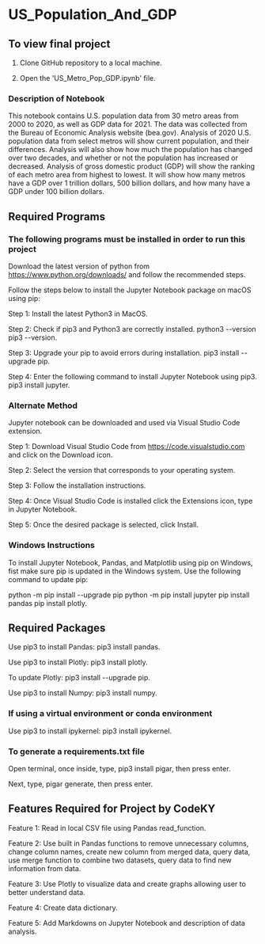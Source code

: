 # US_Population_And_GDP

## To view final project 
1. Clone GitHub repository to a local machine.

2. Open the 'US_Metro_Pop_GDP.ipynb' file.

### Description of Notebook
This notebook contains U.S. population data from 30 metro areas from 2000 to 2020, as well as GDP data for 2021. The data was collected from the Bureau of Economic Analysis website (bea.gov). Analysis of 2020 U.S. population data from select metros will show current population, and their differences. Analysis will also show how much the population has changed over two decades, and whether or not the population has increased or decreased. Analysis of gross domestic product (GDP) will show the ranking of each metro area from highest to lowest. It will show how many metros have a GDP over 1 trillion dollars, 500 billion dollars, and how many have a GDP under 100 billion dollars. 

## Required Programs
### The following programs must be installed in order to run this project
Download the latest version of python from https://www.python.org/downloads/ and follow the recommended steps. 

Follow the steps below to install the Jupyter Notebook package on macOS using pip:

Step 1: Install the latest Python3 in MacOS.

Step 2: Check if pip3 and Python3 are correctly installed. python3 --version pip3 --version.

Step 3: Upgrade your pip to avoid errors during installation. pip3 install --upgrade pip.

Step 4: Enter the following command to install Jupyter Notebook using pip3. pip3 install jupyter. 

### Alternate Method
Jupyter notebook can be downloaded and used via Visual Studio Code extension.

Step 1: Download Visual Studio Code from https://code.visualstudio.com and click on the Download icon.

Step 2: Select the version that corresponds to your operating system.

Step 3: Follow the installation instructions.

Step 4: Once Visual Studio Code is installed click the Extensions icon, type in Jupyter Notebook.

Step 5: Once the desired package is selected, click Install.

### Windows Instructions
To install Jupyter Notebook, Pandas, and Matplotlib using pip on Windows, fist make sure pip is updated in the Windows system.
Use the following command to update pip: 

python -m pip install --upgrade pip python -m pip install jupyter pip install pandas pip install plotly.

## Required Packages
Use pip3 to install Pandas:
pip3 install pandas.

Use pip3 to install Plotly:
pip3 install plotly.

To update Plotly:
pip3 install --upgrade pip.

Use pip3 to install Numpy:
pip3 install numpy.

### If using a virtual environment or conda environment

Use pip3 to install ipykernel:
pip3 install ipykernel.

### To generate a requirements.txt file
Open terminal, once inside, type, pip3 install pigar, then press enter.

Next, type, pigar generate, then press enter.

## Features Required for Project by CodeKY
Feature 1: Read in local CSV file using Pandas read_function.

Feature 2: Use built in Pandas functions to remove unnecessary columns, change column names, create new column from merged data, query data, use merge function to combine two datasets, query data to find new information from data.

Feature 3: Use Plotly to visualize data and create graphs allowing user to better understand data.

Feature 4: Create data dictionary.

Feature 5: Add Markdowns on Jupyter Notebook and description of data analysis. 